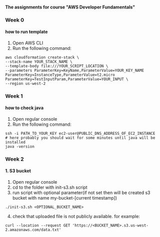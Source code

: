 #### The assignments for course "AWS Developer Fundamentals"

### Week 0
#### how to run template
1. Open AWS CLI
2. Run the following command:
```
aws cloudformation create-stack \
--stack-name YOUR_STACK_NAME \
--template-body file:///YOUR_SCRIPT_LOCATION \
--parameters ParameterKey=KeyName,ParameterValue=YOUR_KEY_NAME ParameterKey=InstanceType,ParameterValue=t2.micro ParameterKey=TestInputParam,ParameterValue=YOUR_INPUT \
--region us-west-2
```

### Week 1
#### how to check java
1. Open regular console
2. Run the following command:
```shell
ssh -i PATH_TO_YOUR_KEY ec2-user@PUBLIC_DNS_ADDRESS_OF_EC2_INSTANCE
# here probably you should wait for some minutes until java will be installed
java -version
```

### Week 2
#### 1. S3 bucket
1. Open regular console
2. cd to the folder with init-s3.sh script
3. run script with optional parameter(if not set then will be created s3 bucket with name my-bucket-[current timestamp])
```shell
./init-s3.sh <OPTIONAL_BUCKET_NAME>
```
4. check that uploaded file is not publicly available. for example:
```shell
curl --location --request GET 'https://<BUCKET_NAME>.s3.us-west-2.amazonaws.com/data.txt'
```
